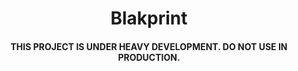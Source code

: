 <h1 align="center">Blakprint</h1>
<h4 align="center">THIS PROJECT IS UNDER HEAVY DEVELOPMENT. DO NOT USE IN PRODUCTION.</h4>
